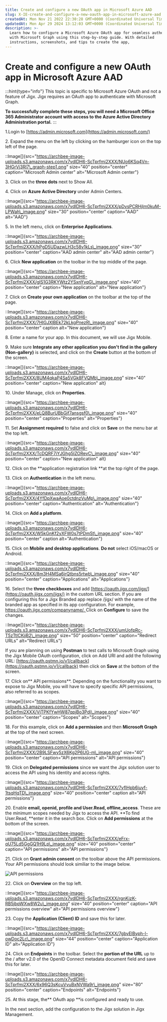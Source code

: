 ```yaml
---
title: Create and configure a new OAuth app in Microsoft Azure AAD
slug: X-IE-create-and-configure-a-new-oauth-app-in-microsoft-azure-aad
createdAt: Mon Nov 21 2022 22:30:28 GMT+0000 (Coordinated Universal Time)
updatedAt: Mon Apr 29 2024 13:12:03 GMT+0000 (Coordinated Universal Time)
description: >-
  Learn how to configure a Microsoft Azure OAuth app for seamless authentication
  with Microsoft Graph using this step-by-step guide. With detailed
  instructions, screenshots, and tips to create the app,
---
```


# Create and configure a new OAuth app in Microsoft Azure AAD

:::hint{type="info"} This topic is specific to Microsoft Azure OAuth and not a feature of Jigx. Jigx requires an OAuth app to authenticate with Microsoft Graph.

**To successfully complete these steps, you will need a Microsoft Office 365 Administrator account with access to the Azure Active Directory Administration portal.** :::

1.Login to [https://admin.microsoft.com](https://admin.microsoft.com/)

2\. Expand the menu on the left by clicking on the hamburger icon on the top left of the page.

::Image\[]{src="https://archbee-image-uploads.s3.amazonaws.com/x7vdIDH6-ScTprfmi2XXX/NUo6KSq4Vn-3HGrVj3Rl7\_graph-step1.png" size="40" position="center" caption="Microsoft Admin center" alt="Microsoft Admin center"}

3\. Click on the **three dots** next to Show All.

4\. Click on **Azure Active Directory** under Admin Centers.

::Image\[]{src="https://archbee-image-uploads.s3.amazonaws.com/x7vdIDH6-ScTprfmi2XXX/pDvsPCRHjIm0kuM-LPWah\_image.png" size="30" position="center" caption="AAD" alt="AAD"}

5\. In the left menu, click on **Enterprise Applications**.

::Image\[]{src="https://archbee-image-uploads.s3.amazonaws.com/x7vdIDH6-ScTprfmi2XXX/hPgD5UDazwLH3c58v1kLs\_image.png" size="30" position="center" caption="AAD admin center" alt="AAD admin center"}

6\. Click **New application** on the toolbar in the top middle of the page.

::Image\[]{src="https://archbee-image-uploads.s3.amazonaws.com/x7vdIDH6-ScTprfmi2XXX/glS1G3RKYWtz2YSxnYvqG\_image.png" size="40" position="center" caption="New application" alt="New application"}

7\. Click on **Create your own application** on the toolbar at the top of the page.

::Image\[]{src="https://archbee-image-uploads.s3.amazonaws.com/x7vdIDH6-ScTprfmi2XXX/7HlGJXlBEk72kLkgPnezR\_image.png" size="40" position="center" caption alt="New application"}

8\. Enter a name for your app. In this document, we will use Jigx Mobile.

9\. Make sure **Integrate any other application you don't find in the gallery (Non-gallery)** is selected, and click on the **Create** button at the bottom of the screen.

::Image\[]{src="https://archbee-image-uploads.s3.amazonaws.com/x7vdIDH6-ScTprfmi2XXX/8UM4qkaP4Sa5VGk8FVQMb\_image.png" size="40" position="center" caption="New application" alt}

10\. Under Manage, click on **Properties**.

::Image\[]{src="https://archbee-image-uploads.s3.amazonaws.com/x7vdIDH6-ScTprfmi2XXX/eLQ8BurUBbGjf7ansgsf0\_image.png" size="40" position="center" caption="Properties" alt="Properties"}

11\. Set **Assignment required** to false and click on **Save** on the menu bar at the top left.

::Image\[]{src="https://archbee-image-uploads.s3.amazonaws.com/x7vdIDH6-ScTprfmi2XXX/TcDQRF7iYJGhg5IZORevC\_image.png" size="40" position="center" caption="New application" alt}

12\. Click on the \*\*application registration link \*\*at the top right of the page.

13\. Click on **Authentication** in the left menu.

::Image\[]{src="https://archbee-image-uploads.s3.amazonaws.com/x7vdIDH6-ScTprfmi2XXX/4YfDpXwaAoe0ctdnzVuMp\_image.png" size="40" position="center" caption="Authentication" alt="Authentication"}

14\. Click on **Add a platform**.

::Image\[]{src="https://archbee-image-uploads.s3.amazonaws.com/x7vdIDH6-ScTprfmi2XXX/W5kGnKf2yXFW0s7tPDmSt\_image.png" size="40" position="center" caption alt="Authentication"}

15\. Click on **Mobile and desktop applications**. **Do not** select iOS/macOS or Android.

::Image\[]{src="https://archbee-image-uploads.s3.amazonaws.com/x7vdIDH6-ScTprfmi2XXX/8m3H4MSa6irQtbns5rtwb\_image.png" size="40" position="center" caption="Applications" alt="Applications"}

16\. Select the **three checkboxes** and add [https://oauth.jigx.com/jigx/](https://oauth.jiigx.com/jigx/) in the custom URL section. If you are configuring this for a Jigx Branded app replace /jigx/ with the name of the branded app as specified in its app configuration. For example, [https://oauth.jigx.com/companyname/. ](https://oauth.jiigx.com/companyname/)Click on **Configure** to save the changes.

::Image\[]{src="https://archbee-image-uploads.s3.amazonaws.com/x7vdIDH6-ScTprfmi2XXX/umUofpRc-T5zTtlCKjjB2\_image.png" size="50" position="center" caption="Redirect URLs" alt="Redirect URLs"}

If you are planning on using **Postman** to test calls to Microsoft Graph using the Jigx Mobile OAuth configuration, click on Add URI and add the following URL: [https://oauth.pstmn.io/v1/callback](https://oauth.pstmn.io/v1/callback) then click on **Save** at the bottom of the screen.

17\. Click on\*\* API permissions\*\*. Depending on the functionality you want to expose to Jigx Mobile, you will have to specify specific API permissions, also referred to as scopes.

::Image\[]{src="https://archbee-image-uploads.s3.amazonaws.com/x7vdIDH6-ScTprfmi2XXX/VjTPKfYwHW87qpjBo3Pdj\_image.png" size="40" position="center" caption="Scopes" alt="Scopes"}

18\. For this example, click on **Add a permission** and then **Microsoft Graph** at the top of the next screen.

::Image\[]{src="https://archbee-image-uploads.s3.amazonaws.com/x7vdIDH6-ScTprfmi2XXX/2B9LSFwy5zX6Kg2P6UG-m\_image.png" size="40" position="center" caption="API permissions" alt="API permissions"}

19\. Click on **Delegated permissions** since we want the Jigx solution user to access the API using his identity and access rights.

::Image\[]{src="https://archbee-image-uploads.s3.amazonaws.com/x7vdIDH6-ScTprfmi2XXX/7yfIHpb6iuyf-1tsqHqTD\_image.png" size="40" position="center" caption alt="API permissions"}

20\. Enable **email, openid, profile and User.Read, offline\_access**. These are the minimum scopes needed by Jigx to access the API. \*\*To find User.Read, \*\*enter it in the search box. Click on **Add permissions** at the bottom of the screen.

::Image\[]{src="https://archbee-image-uploads.s3.amazonaws.com/x7vdIDH6-ScTprfmi2XXX/eFrx-qU75Ld5GgGQ1H9Lp\_image.png" size="40" position="center" caption="API permissions" alt="API permissions"}

21\. Click on **Grant admin consent** on the toolbar above the API permissions. Your API permissions should look similiar to the image below.

![API permissions](https://archbee-image-uploads.s3.amazonaws.com/x7vdIDH6-ScTprfmi2XXX/ouVtdCw3z8x0qdd5mJqO4_image.png)

22\. Click on **Overview** on the top left.

::Image\[]{src="https://archbee-image-uploads.s3.amazonaws.com/x7vdIDH6-ScTprfmi2XXX/rgnKizK-RB5jbpWXw8W2u\_image.png" size="40" position="center" caption="API permissions overview" alt="API permissions overview"}

23\. Copy the **Application (Client) ID** and save this for later.

::Image\[]{src="https://archbee-image-uploads.s3.amazonaws.com/x7vdIDH6-ScTprfmi2XXX/7gbvElByph-l-owDoc2Lc\_image.png" size="44" position="center" caption="Application ID" alt="Application ID"}

24\. Click on **Endpoints** in the toolbar. Select the **portion of the URL** up to the / after v2.0 of the OpenID Connect metadata document field and save this for later.

::Image\[]{src="https://archbee-image-uploads.s3.amazonaws.com/x7vdIDH6-ScTprfmi2XXX/6x96Q3sKcuVvuBxNVWa9r\_image.png" size="80" position="center" caption="Endpoints" alt="Endpoints"}

25\. At this stage, the\*\* OAuth app \*\*is configured and ready to use.

In the next section, add the configuration to the Jigx solution in Jigx Management.
